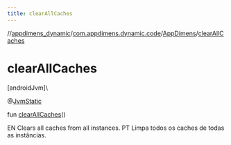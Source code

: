 ```yaml
---
title: clearAllCaches
---
```

//[appdimens_dynamic](../../../index.html)/[com.appdimens.dynamic.code](../index.html)/[AppDimens](index.html)/[clearAllCaches](clear-all-caches.html)



# clearAllCaches



[androidJvm]\




@[JvmStatic](https://kotlinlang.org/api/core/kotlin-stdlib/kotlin.jvm/-jvm-static/index.html)



fun [clearAllCaches](clear-all-caches.html)()



EN Clears all caches from all instances. PT Limpa todos os caches de todas as instâncias.



